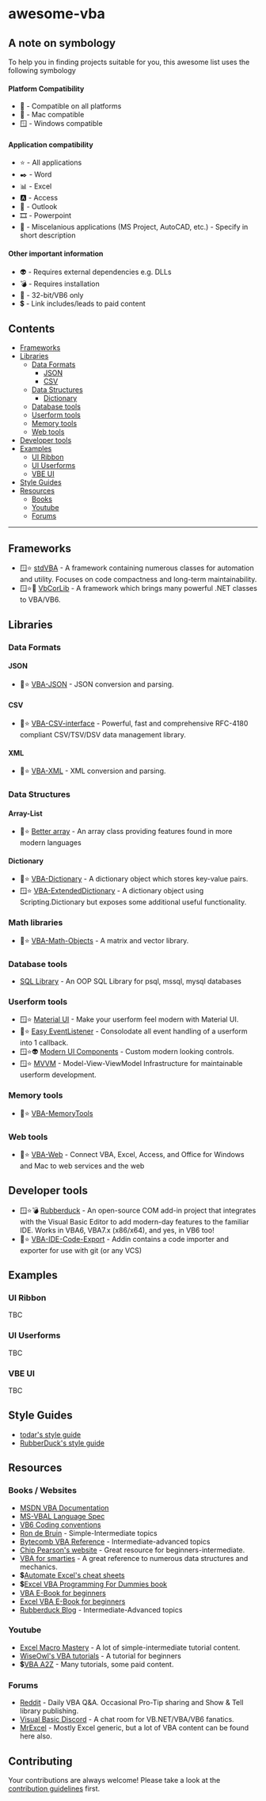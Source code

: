 # awesome-vba

## A note on symbology

To help you in finding projects suitable for you, this awesome list uses the following symbology

#### Platform Compatibility

* 👑 - Compatible on all platforms
* 🍎 - Mac compatible
* 🪟 - Windows compatible

#### Application compatibility 

* ⭐ - All applications
* ✒️ - Word
* 📊 - Excel
* 🅰️ - Access
* 📧 - Outlook
* 🎞️ - Powerpoint
* 🦆 - Miscelanious applications (MS Project, AutoCAD, etc.) - Specify in short description

#### Other important information

* 👽 - Requires external dependencies e.g. DLLs
* 💣 - Requires installation
* 🏺 - 32-bit/VB6 only 
* 💲 - Link includes/leads to paid content

## Contents

* [Frameworks](#frameworks)
* [Libraries](#libraries)
    * [Data Formats](#data-formats)
        * [JSON](#json)
        * [CSV](#csv)
    * [Data Structures](#data-structures)
        * [Dictionary](#dictionary)
    * [Database tools](#database-tools)
    * [Userform tools](#userform-tools)
    * [Memory tools](#memory-tools)
    * [Web tools](#web-tools)
* [Developer tools](#developer-tools)
* [Examples](#examples)
    * [UI Ribbon](#ui-ribbon)
    * [UI Userforms](#ui-userforms)
    * [VBE UI](#vbe-ui)
* [Style Guides](#style-guides)
* [Resources](#resources)
   * [Books](#books--websites)
   * [Youtube](#youtube)
   * [Forums](#forums)

------

## Frameworks

* 🪟⭐ [stdVBA](http://github.com/sancarn/stdVBA) - A framework containing numerous classes for automation and utility. Focuses on code compactness and long-term maintainability.
* 🪟⭐🏺 [VbCorLib](https://github.com/kellyethridge/VBCorLib) - A framework which brings many powerful .NET classes to VBA/VB6.

## Libraries

### Data Formats

#### JSON

* 👑⭐ [VBA-JSON](https://github.com/VBA-tools/VBA-JSON) - JSON conversion and parsing.

#### CSV

* 👑⭐ [VBA-CSV-interface](https://github.com/ws-garcia/VBA-CSV-interface) - Powerful, fast and comprehensive RFC-4180 compliant CSV/TSV/DSV data management library.

#### XML

* 👑⭐ [VBA-XML](https://github.com/VBA-tools/VBA-XML) - XML conversion and parsing.

### Data Structures

#### Array-List

* 👑⭐ [Better array](https://github.com/Senipah/VBA-Better-Array/tree/master/src) - An array class providing features found in more modern languages

#### Dictionary

* 👑⭐ [VBA-Dictionary](https://github.com/VBA-tools/VBA-Dictionary) - A dictionary object which stores key-value pairs.
* 🪟⭐ [VBA-ExtendedDictionary](https://github.com/SSlinky/VBA-ExtendedDictionary) - A dictionary object using Scripting.Dictionary but exposes some additional useful functionality.

### Math libraries

* 👑⭐ [VBA-Math-Objects](https://github.com/Beakerboy/VBA-Math-Objects) - A matrix and vector library.

### Database tools

* [SQL Library](https://github.com/Beakerboy/VBA-SQL-Library) - An OOP SQL Library for psql, mssql, mysql databases

### Userform tools

* 🪟⭐ [Material UI](https://github.com/todar/VBA-Material-Design) - Make your userform feel modern with Material UI.
* 👑⭐ [Easy EventListener](https://github.com/todar/VBA-Userform-EventListener) - Consolodate all event handling of a userform into 1 callback.
* 🪟⭐👽 [Modern UI Components](https://github.com/krishKM/Modern-UI-Components-for-VBA) - Custom modern looking controls. 
* 🪟⭐ [MVVM](https://github.com/rubberduck-vba/MVVM) - Model-View-ViewModel Infrastructure for maintainable userform development.

### Memory tools

* 👑⭐ [VBA-MemoryTools](https://github.com/cristianbuse/VBA-MemoryTools)

### Web tools

* 👑⭐ [VBA-Web](https://github.com/VBA-tools/VBA-Web) - Connect VBA, Excel, Access, and Office for Windows and Mac to web services and the web

## Developer tools

* 🪟⭐💣 [Rubberduck](https://rubberduckvba.com/) - An open-source COM add-in project that integrates with the Visual Basic Editor to add modern-day features to the familiar IDE. Works in VBA6, VBA7.x (x86/x64), and yes, in VB6 too!
* 👑⭐ [VBA-IDE-Code-Export](https://github.com/spences10/VBA-IDE-Code-Export) - Addin contains a code importer and exporter for use with git (or any VCS)

## Examples

### UI Ribbon

TBC

### UI Userforms

TBC

### VBE UI

TBC

## Style Guides

* [todar's style guide](https://github.com/todar/VBA-Style-Guide) 
* [RubberDuck's style guide](https://rubberduckvba.wordpress.com/2021/05/29/rubberduck-style-guide/)

## Resources

### Books / Websites

* [MSDN VBA Documentation](https://msdn.microsoft.com/en-us/vba/office-vba-reference)
* [MS-VBAL Language Spec](https://docs.microsoft.com/en-gb/openspecs/microsoft_general_purpose_programming_languages/ms-vbal/d5418146-0bd2-45eb-9c7a-fd9502722c74)
* [VB6 Coding conventions](https://docs.microsoft.com/en-us/previous-versions/visualstudio/visual-basic-6/aa240822(v%3dvs.60))
* [Ron de Bruin](https://www.rondebruin.nl/index.htm) - Simple-Intermediate topics
* [Bytecomb VBA Reference](https://bytecomb.com/vba-reference/) - Intermediate-advanced topics
* [Chip Pearson's website](http://www.cpearson.com/excel) - Great resource for beginners-intermediate.
* [VBA for smarties](http://www.snb-vba.eu/inhoud_en.html) - A great reference to numerous data structures and mechanics.
* 💲[Automate Excel's cheat sheets](https://www.automateexcel.com/vba/cheatsheets/)
* 💲[Excel VBA Programming For Dummies book](https://www.google.com/search?q=Excel+VBA+Programming+For+Dummies+book)
* [VBA E-Book for beginners](https://goalkicker.com/VBABook/)
* [Excel VBA E-Book for beginners](https://goalkicker.com/ExcelVBABook/)
* [Rubberduck Blog](https://rubberduckvba.wordpress.com/) - Intermediate-Advanced topics

### Youtube

* [Excel Macro Mastery](https://www.youtube.com/c/Excelmacromastery) - A lot of simple-intermediate tutorial content.
* [WiseOwl's VBA tutorials](https://www.youtube.com/playlist?list=PLNIs-AWhQzckr8Dgmgb3akx_gFMnpxTN5) - A tutorial for beginners
* 💲[VBA A2Z](https://www.youtube.com/c/VBAA2Z) - Many tutorials, some paid content.

### Forums

* [Reddit](http://reddit.co.uk/r/vba) - Daily VBA Q&A. Occasional Pro-Tip sharing and Show & Tell library publishing.
* [Visual Basic Discord](https://discord.gg/gpcSue9f) - A chat room for VB.NET/VBA/VB6 fanatics.
* [MrExcel](https://www.mrexcel.com/board/) - Mostly Excel generic, but a lot of VBA content can be found here also.

## Contributing

Your contributions are always welcome! Please take a look at the [contribution guidelines](./Contributing.md) first.

